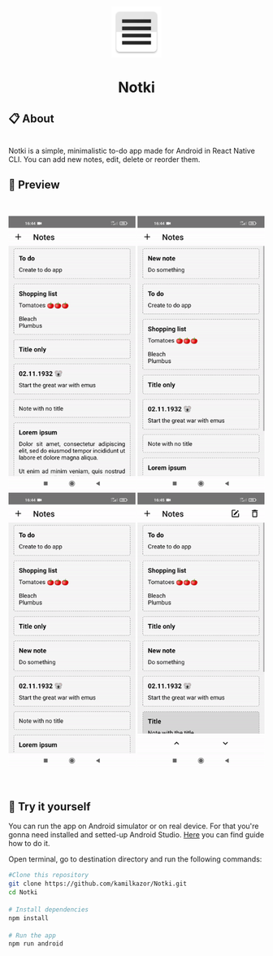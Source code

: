<p align="center">
    <img alt="oss image" src="./preview/icon.png" width="100px">
    <h1 align="center">Notki</h1>
</p>

## :clipboard: About
<br />
Notki is a simple, minimalistic to-do app made for Android in React Native CLI. You can add new notes, edit, delete or reorder them.

## :iphone: Preview
<br />
<p>
    <img src="./preview/add_new.gif" width="250">
    <img src="./preview/reorder.gif" width="250">
    <img src="./preview/edit.gif" width="250">
    <img src="./preview/delete.gif" width="250">
</p>
<br />

## :hammer: Try it yourself
You can run the app on Android simulator or on real device. For that you're gonna need installed and setted-up Android Studio. [Here](https://reactnative.dev/docs/environment-setup) you can find guide how to do it.

Open terminal, go to destination directory and run the following commands:

```bash
#Clone this repository
git clone https://github.com/kamilkazor/Notki.git
cd Notki

# Install dependencies
npm install

# Run the app
npm run android
```
